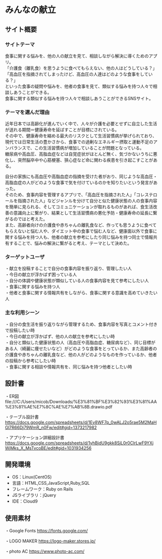 # みんなの献立

## サイト概要

### サイトテーマ

食事に関する悩みを、他の人の献立を見て、相談しながら解決に導くためのアプリ。<br>
「介護食（離乳食）を思うように食べてもらえない、他の人はどうしている？」<br>
「高血圧を指摘されてしまったけど、高血圧の人達はどのような食事をしている？」<br>
といった食事の疑問や悩みを、他者の食事を見て、類似する悩みを持つ人々で相談しあうことができる。<br>
食事に関する類似する悩みを持つ人々で相談しあうことができるSNSサイト。

### テーマを選んだ理由

近年日本では高齢化が進んでいく中で、人々が介護を必要とせずに自立した生活が送れる期間＝健康寿命を延ばすことが目標にされている。<br>
その中で、健康寿命を縮める最大のリスクとして生活習慣病が挙げられており、現代では日常生活の豊かさから、食事での過剰なエネルギー摂取と運動不足のアンバランスで、この生活習慣病が増加していることが問題となっている。<br>
糖尿病や高血圧、高脂血症などは自覚症状がほとんど無く、気づかないうちに悪化し、突然脳卒中や心筋梗塞、狭心症など命に関わる疾患を引き起こすことがある。<br>

自分の家族にも高血圧や高脂血症の指摘を受けた者がおり、同じような高血圧・高脂血症の人がどのような食事で気を付けているのかを知りたいという発言があった。<br>
そのため、食事内容を管理するアプリで、「高血圧を指摘された人」「コレステロールを指摘された人」などジャンルを分けて自分と似た健康状態の人の食事内容を簡単に見られる、そしてコミュニケーションが取れるものがあれば、食生活改善の意識向上に繋がり、結果として生活習慣病の悪化予防・健康寿命の延長に繋がるのではと考えた。<br>
また、高齢者向けの介護食や赤ちゃんの離乳食など、作っても思うように食べてもらえないと悩む人や、ダイエット中の食事で悩む人など、健康面以外で食事に関する悩みを持つ人も、他者の献立を参考にしたり同じ悩みを持つ同士で情報共有することで、悩みの解決に繋がると考え、テーマとして決めた。<br>

### ターゲットユーザ

・献立を投稿することで自分の食事内容を振り返り、管理したい人<br>
・今日の献立が浮かばず困っている人<br>
・自分の体調や健康状態が類似している人の食事内容を見て参考にしたい人<br>
・食事に関する悩みを持つ人<br>
・他者と食事に関する情報共有をしながら、食事に関する意識を高めていきたい人

### 主な利用シーン

・自分の食生活を振り返りながら管理するため、食事内容を写真とコメント付きで投稿したい時<br>
・今日の献立が浮かばず、他の人の献立を参考にしたい時<br>
・自分と類似した健康状態の人（高血圧や高脂血症、糖尿病など）、同じ目標がある人（綺麗に痩せたいなど）がどのような食事をとっているか、また高齢者の介護食や赤ちゃんの離乳食など、他の人がどのようなものを作っているか、他者の投稿から参考にしたい時<br>
・食事に関する相談や情報共有を、同じ悩みを持つ他者としたい時<br>

## 設計書
・ER図
file:///C:/Users/micob/Downloads/%E3%81%BF%E3%82%93%E3%81%AA%E3%81%AE%E7%8C%AE%E7%AB%8B.drawio.pdf

・テーブル設計書
https://docs.google.com/spreadsheets/d/1Ev8WF7p_0wALJ2o5rae5M2MaHGl7R66Dj79WmR_n0Fw/edit#gid=1373217982

・アプリケーション詳細設計書
https://docs.google.com/spreadsheets/d/1yhBjdU9gkk8SjL0r0ClrLwF9YXjWjMks_X_MsTvcoBE/edit#gid=1031934256

## 開発環境
- OS：Linux(CentOS)
- 言語：HTML,CSS,JavaScript,Ruby,SQL
- フレームワーク：Ruby on Rails
- JSライブラリ：jQuery
- IDE：Cloud9

## 使用素材
・Google Fonts
https://fonts.google.com/

・LOGO MAKER
https://logo-maker.stores.jp/

・photo AC
https://www.photo-ac.com/
